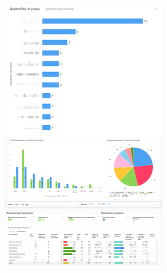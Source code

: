 
![диаграмма 1](https://github.com/Olysechka02/Portfolio/blob/main/Datalens/2025-04-21_16-16-27.png)
![диаграмма 2,3](https://github.com/Olysechka02/Portfolio/blob/main/Datalens/2025-04-21_16-17-21.png)
![индикаторы и таблица](https://github.com/Olysechka02/Portfolio/blob/main/Datalens/2025-04-21_16-17-55.png)